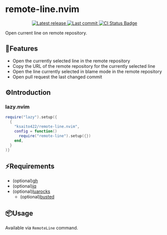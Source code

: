 # remote-line.nvim

<div align="center"><p>
  <a href="https://github.com/ksaito422/remote-line.nvim/releases/latest">
    <img alt="Latest release" src="https://img.shields.io/github/v/release/ksaito422/remote-line.nvim?style=for-the-badge&logo=startrek&color=C9CBFF&logoColor=D9E0EE&labelColor=302D41&include_prerelease&sort=semver" />
  </a>
  <a href="https://github.com/ksaito422/remote-line.nvim/pulse">
    <img alt="Last commit" src="https://img.shields.io/github/last-commit/ksaito422/remote-line.nvim?style=for-the-badge&logo=lightning&color=8bd5ca&logoColor=D9E0EE&labelColor=302D41"/>
  </a>
  <a href="https://github.com/ksaito422/remote-line.nvim/actions/workflows/test.yml">
    <img alt="CI Status Badge" src="https://img.shields.io/github/actions/workflow/status/ksaito422/remote-line.nvim/test.yml?style=for-the-badge&logo=github&color=8bd5ca&logoColor=D9E0EE&labelColor=302D41" />
  </a>
</div>

Open current line on remote repository.

## 🚀Features

- Open the currently selected line in the remote repository
- Copy the URL of the remote repository for the currently selected line
- Open the line currently selected in blame mode in the remote repository
- Open pull request the last changed commit


## ⚙️Introduction

### lazy.nvim
```lua
require("lazy").setup({
  {
    "ksaito422/remote-line.nvim",
    config = function()
      require("remote-line").setup({})
    end,
  }
)}
```

## ⚡️Requirements
- (optional)[gh](https://cli.github.com/)
- (optional)[jq](https://github.com/jqlang/jq)
- (optional)[luarocks](https://luarocks.org/)
  - (optional)[busted](https://github.com/lunarmodules/busted)

## 📦Usage

Available via `RemoteLine` command.

